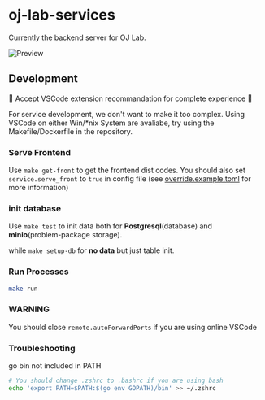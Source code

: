 # oj-lab-services

Currently the backend server for OJ Lab.

![Preview](oj-lab-preview.gif)

## Development

🌟 Accept VSCode extension recommandation for complete experience 🌟

For service development, we don't want to make it too complex.
Using VSCode on either Win/*nix System are avaliabe, try using the Makefile/Dockerfile in the repository.

### Serve Frontend

Use `make get-front` to get the frontend dist codes.
You should also set `service.serve_front` to `true` in config file
(see [override.example.toml](environment/configs/override.example.toml) for more information)

### init database

Use `make test` to init data both for **Postgresql**(database) and **minio**(problem-package storage).

while `make setup-db` for **no data** but just table init.

### Run Processes

```bash
make run
```

### WARNING

You should close `remote.autoForwardPorts` if you are using online VSCode

### Troubleshooting

go bin not included in PATH

```bash
# You should change .zshrc to .bashrc if you are using bash
echo 'export PATH=$PATH:$(go env GOPATH)/bin' >> ~/.zshrc
```